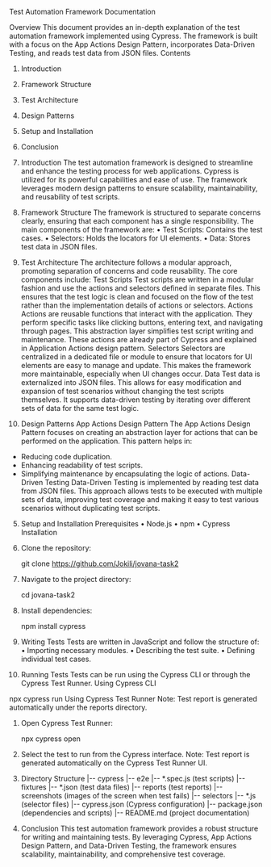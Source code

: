 Test Automation Framework Documentation

 Overview
This document provides an in-depth explanation of the test automation framework implemented using Cypress. The framework is built with a focus on the App Actions Design Pattern, incorporates Data-Driven Testing, and reads test data from JSON files.
Contents
1. Introduction	
2. Framework Structure	
3. Test Architecture	
4. Design Patterns	
5. Setup and Installation	
9. Conclusion	

 1. Introduction
The test automation framework is designed to streamline and enhance the testing process for web applications. Cypress is utilized for its powerful capabilities and ease of use. The framework leverages modern design patterns to ensure scalability, maintainability, and reusability of test scripts.
 2. Framework Structure
The framework is structured to separate concerns clearly, ensuring that each component has a single responsibility. The main components of the framework are:
•	Test Scripts: Contains the test cases.
•	Selectors: Holds the locators for UI elements.
•	Data: Stores test data in JSON files.

 3. Test Architecture
The architecture follows a modular approach, promoting separation of concerns and code reusability. The core components include:
 Test Scripts
Test scripts are written in a modular fashion and use the actions and selectors defined in separate files. This ensures that the test logic is clean and focused on the flow of the test rather than the implementation details of actions or selectors.
 Actions
Actions are reusable functions that interact with the application. They perform specific tasks like clicking buttons, entering text, and navigating through pages. This abstraction layer simplifies test script writing and maintenance. These actions are already part of Cypress and explained in Application Actions design pattern.
 Selectors
Selectors are centralized in a dedicated file or module to ensure that locators for UI elements are easy to manage and update. This makes the framework more maintainable, especially when UI changes occur.
 Data
Test data is externalized into JSON files. This allows for easy modification and expansion of test scenarios without changing the test scripts themselves. It supports data-driven testing by iterating over different sets of data for the same test logic.
 4. Design Patterns
 App Actions Design Pattern
The App Actions Design Pattern focuses on creating an abstraction layer for actions that can be performed on the application. This pattern helps in:
- Reducing code duplication.
- Enhancing readability of test scripts.
- Simplifying maintenance by encapsulating the logic of actions.
 Data-Driven Testing
Data-Driven Testing is implemented by reading test data from JSON files. This approach allows tests to be executed with multiple sets of data, improving test coverage and making it easy to test various scenarios without duplicating test scripts.
 5. Setup and Installation
 Prerequisites
•	Node.js
•	npm
•	Cypress
 Installation
1. Clone the repository:

   git clone https://github.com/Jokili/jovana-task2
2. Navigate to the project directory:

   cd jovana-task2
3. Install dependencies:

   npm install cypress
 6. Writing Tests
Tests are written in JavaScript and follow the structure of:
•	Importing necessary modules.
•	Describing the test suite.
•	Defining individual test cases.
7. Running Tests
Tests can be run using the Cypress CLI or through the Cypress Test Runner.
 Using Cypress CLI

npx cypress run
 Using Cypress Test Runner
 Note: Test report is generated automatically under the reports directory.
1. Open Cypress Test Runner:

   npx cypress open
2. Select the test to run from the Cypress interface.
 Note: Test report is generated automatically on the Cypress Test Runner UI.

 8. Directory Structure
|-- cypress
    |-- e2e
        |-- *.spec.js (test scripts)
    |-- fixtures
        |-- *.json (test data files)
    |-- reports (test reports)
    |-- screenshots (images of the screen when test fails)
    |-- selectors
        |-- *.js (selector files)
|-- cypress.json (Cypress configuration)
|-- package.json (dependencies and scripts)
|-- README.md (project documentation) 
 9. Conclusion
This test automation framework provides a robust structure for writing and maintaining tests. By leveraging Cypress, App Actions Design Pattern, and Data-Driven Testing, the framework ensures scalability, maintainability, and comprehensive test coverage.


